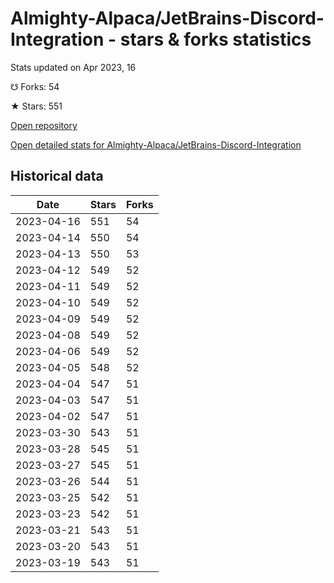 # Almighty-Alpaca/JetBrains-Discord-Integration - stars & forks statistics

Stats updated on Apr 2023, 16

☋ Forks: 54

★ Stars: 551

[Open repository](https://github.com/Almighty-Alpaca/JetBrains-Discord-Integration)

[Open detailed stats for Almighty-Alpaca/JetBrains-Discord-Integration](https://reviewgithub.com/rep/Almighty-Alpaca/JetBrains-Discord-Integration)

## Historical data
| Date | Stars | Forks |
|------|-------|-------|
| 2023-04-16 | 551 | 54 | 
| 2023-04-14 | 550 | 54 | 
| 2023-04-13 | 550 | 53 | 
| 2023-04-12 | 549 | 52 | 
| 2023-04-11 | 549 | 52 | 
| 2023-04-10 | 549 | 52 | 
| 2023-04-09 | 549 | 52 | 
| 2023-04-08 | 549 | 52 | 
| 2023-04-06 | 549 | 52 | 
| 2023-04-05 | 548 | 52 | 
| 2023-04-04 | 547 | 51 | 
| 2023-04-03 | 547 | 51 | 
| 2023-04-02 | 547 | 51 | 
| 2023-03-30 | 543 | 51 | 
| 2023-03-28 | 545 | 51 | 
| 2023-03-27 | 545 | 51 | 
| 2023-03-26 | 544 | 51 | 
| 2023-03-25 | 542 | 51 | 
| 2023-03-23 | 542 | 51 | 
| 2023-03-21 | 543 | 51 | 
| 2023-03-20 | 543 | 51 | 
| 2023-03-19 | 543 | 51 | 

